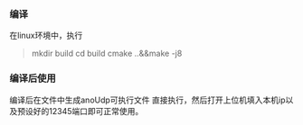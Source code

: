 ### 编译
在linux环境中，执行
> mkdir build
> cd build
> cmake ..&&make -j8

### 编译后使用
编译后在文件中生成anoUdp可执行文件
直接执行，然后打开上位机填入本机ip以及预设好的12345端口即可正常使用。